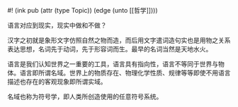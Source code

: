 #! (ink pub (attr (type Topic)) (edge (unto [[哲学]])))

语言对应到现实，现实中做和不做？

汉字之初就是象形文字仿照自然之物而造，而后用文字遣词造句实也是用物之关系表达思想，名词先于动词，先于形容词而生。最早的名词当然是天地水火。

语言是我们认知世界之一重要的工具，语言具有指向性，语言不等同于世界与物体。语言即所谓名域。世界上的物质存在、物理化学性质、规律等等即使不用语言描述也存在的客观现象即所谓实域。

名域也称为符号学，即人类所创造使用的任意符号系统。